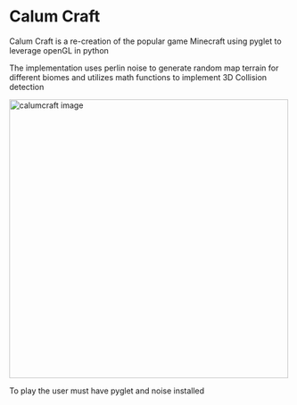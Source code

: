 # Calum Craft

Calum Craft is a re-creation of the popular game Minecraft using pyglet to leverage openGL in python

The implementation uses perlin noise to generate random map terrain for different biomes and utilizes math functions to implement 3D Collision detection 

<img width="500" alt="calumcraft image" src="https://user-images.githubusercontent.com/12948431/29236707-94ee30ee-7edc-11e7-8f29-c6ea3f383797.png">

To play the user must have pyglet and noise installed
